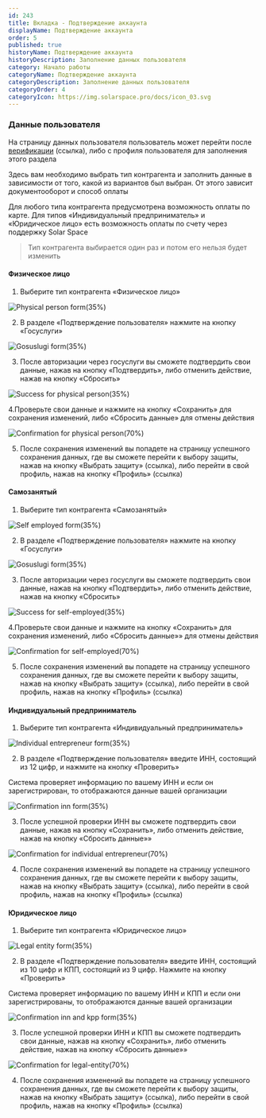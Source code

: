```yaml
---
id: 243
title: Вкладка - Подтверждение аккаунта
displayName: Подтверждение аккаунта
order: 5
published: true
historyName: Подтверждение аккаунта
historyDescription: Заполнение данных пользователя
category: Начало работы
categoryName: Подтверждение аккаунта
categoryDescription: Заполнение данных пользователя
categoryOrder: 4
categoryIcon: https://img.solarspace.pro/docs/icon_03.svg
---
```


### Данные пользователя
На страницу данных пользователя пользователь может перейти после [верификации]([206]) (ссылка), либо с профиля пользователя для заполнения этого раздела
 
Здесь вам необходимо выбрать тип контрагента и заполнить данные в зависимости от того, какой из вариантов был выбран. От этого зависит документооборот и способ оплаты

Для любого типа контрагента предусмотрена возможность оплаты по карте. Для типов «Индивидуальный предприниматель» и «Юридическое лицо» есть возможность оплаты по счету через поддержку Solar Space

> Тип контрагента выбирается один раз и потом его нельзя будет изменить

#### Физическое лицо

1. Выберите тип контрагента «Физическое лицо»

![Physical person form(35%)](https://img.solarspace.pro/docs/physical-person-form.jpg "Форма для типа 'Физическое лицо'")

2. В разделе «Подтверждение пользователя» нажмите на кнопку «Госуслуги»

![Gosuslugi form(35%)](https://img.solarspace.pro/docs/gosuslugi-form.jpg "Форма 'Госуслуги'")

3. После авторизации через госуслуги вы сможете подтвердить свои данные, нажав на кнопку «Подтвердить», либо отменить действие, нажав на кнопку «Сбросить»

![Success for physical person(35%)](https://img.solarspace.pro/docs/success-phys-and-sz-form.jpg "Успешная форма для типа 'Физическое лицо'")

4.Проверьте свои данные и нажмите на кнопку «Сохранить» для сохранения изменений, либо «Сбросить данные» для отмены действия

![Confirmation for physical person(70%)](https://img.solarspace.pro/docs/confirmation-physical-person.jpg "Подтверждение для типа 'Физическое лицо'")

5. После сохранения изменений вы попадете на страницу успешного сохранения данных, где вы сможете перейти к выбору защиты, нажав на кнопку «Выбрать защиту» (ссылка), либо перейти в свой профиль, нажав на кнопку «Профиль» (ссылка)
 
#### Самозанятый

1. Выберите тип контрагента «Самозанятый»

![Self employed form(35%)](https://img.solarspace.pro/docs/self-employed-form.jpg "Форма для типа 'Самозанятый'")

2. В разделе «Подтверждение пользователя» нажмите на кнопку «Госуслуги»

![Gosuslugi form(35%)](https://img.solarspace.pro/docs/gosuslugi-form.jpg "Форма 'Госуслуги'")

3. После авторизации через госуслуги вы сможете подтвердить свои данные, нажав на кнопку «Подтвердить», либо отменить действие, нажав на кнопку «Сбросить»

![Success for self-employed(35%)](https://img.solarspace.pro/docs/success-phys-and-sz-form.jpg "Успешная форма для типа 'Самозанятый'")

4.Проверьте свои данные и нажмите на кнопку «Сохранить» для сохранения изменений, либо «Сбросить данные»» для отмены действия

![Confirmation for self-employed(70%)](https://img.solarspace.pro/docs/confirmation-self-employed.jpg "Подтверждение для типа 'Самозанятый'")

5. После сохранения изменений вы попадете на страницу успешного сохранения данных, где вы сможете перейти к выбору защиты, нажав на кнопку «Выбрать защиту» (ссылка), либо перейти в свой профиль, нажав на кнопку «Профиль» (ссылка)
 
#### Индивидуальный предприниматель

1. Выберите тип контрагента «Индивидуальный предприниматель»

![Individual entrepreneur form(35%)](https://img.solarspace.pro/docs/individual-entrepreneur-form.jpg "Форма для типа 'Индивидуальный предприниматель'")

2. В разделе «Подтверждение пользователя» введите ИНН, состоящий из 12 цифр, и нажмите на кнопку «Проверить»

Система проверяет информацию по вашему ИНН и если он зарегистрирован, то отображаются данные вашей организации

![Confirmation inn form(35%)](https://img.solarspace.pro/docs/confirmation-inn-form.jpg "Успешная форма подтверждения ИНН")

3. После успешной проверки ИНН  вы сможете подтвердить свои данные, нажав на кнопку «Сохранить», либо отменить действие, нажав на кнопку «Сбросить данные»»
 
![Confirmation for individual entrepreneur(70%)](https://img.solarspace.pro/docs/confirmation-individual-entrepreneur.jpg "Подтверждение для типа 'Индивидуальный предприниматель'")

4. После сохранения изменений вы попадете на страницу успешного сохранения данных, где вы сможете перейти к выбору защиты, нажав на кнопку «Выбрать защиту» (ссылка), либо перейти в свой профиль, нажав на кнопку «Профиль» (ссылка)
 
 
#### Юридическое лицо

1. Выберите тип контрагента «Юридическое лицо»

 ![Legal entity form(35%)](https://img.solarspace.pro/docs/legal-entity-form.jpg "Форма для типа 'Юридическое лицо'")

2. В разделе «Подтверждение пользователя» введите ИНН, состоящий из 10 цифр и КПП, состоящий из 9 цифр. Нажмите на кнопку «Проверить»

Система проверяет информацию по вашему ИНН и КПП и если они зарегистрированы, то отображаются данные вашей организации

![Confirmation inn and kpp form(35%)](https://img.solarspace.pro/docs/confirmation-inn-and-kpp-form.jpg "Успешная форма подтверждения ИНН и КПП")

3. После успешной проверки ИНН и КПП вы сможете подтвердить свои данные, нажав на кнопку «Сохранить», либо отменить действие, нажав на кнопку «Сбросить данные»»

![Confirmation for legal-entity(70%)](https://img.solarspace.pro/docs/confirmation-legal-entity.jpg "Подтверждение для типа 'Юридическое лицо'")

4. После сохранения изменений вы попадете на страницу успешного сохранения данных, где вы сможете перейти к выбору защиты, нажав на кнопку «Выбрать защиту» (ссылка), либо перейти в свой профиль, нажав на кнопку «Профиль» (ссылка)